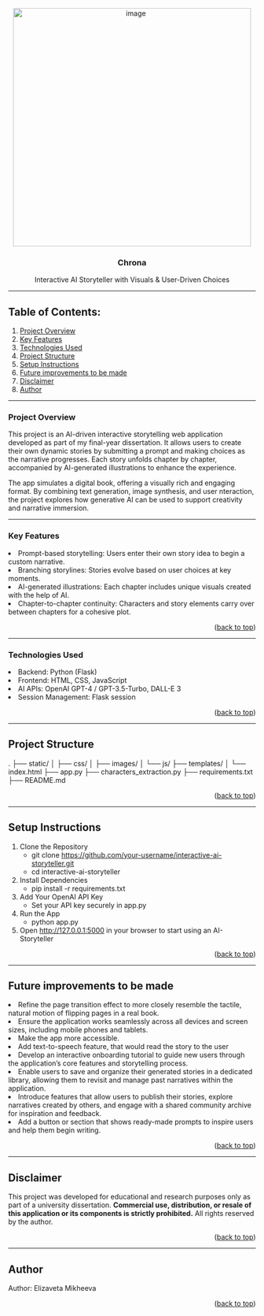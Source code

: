 <div align="center">
  <a href="https://github.com/say3dd/team-29">
    <img width="484" alt="image" src="https://github.com/ElizavetaMikheeva/ai-storyteller/images/new_logo.png">
  </a>

<h3 align="center"> Chrona </h3>

  <p align="center">
    Interactive AI Storyteller with Visuals & User-Driven Choices
    <br/>
  </p>
</div>

---

<!-- TABLE OF CONTENTS -->

## Table of Contents:

  <ol>
    <li><a href="#about-the-project">Project Overview</a> </li>
    <li><a href="#built-with">Key Features </a></li>
    <li><a href="#built-with">Technologies Used</a></li>
    <li> <a href="#getting-started">Project Structure</a> </li>
    <li> <a href="#getting-started">Setup Instructions</a> </li>
    <li> <a href="#getting-started">Future improvements to be made</a> </li>
    <li><a href="#the-team">Disclaimer</a></li>
    <li><a href="#the-team">Author</a></li>
  </ol>

---

<!-- Project Overview -->

### Project Overview

This project is an AI-driven interactive storytelling web application developed as part of my final-year dissertation. It allows users to create their own dynamic stories by submitting a prompt and making choices as the narrative progresses. Each story unfolds chapter by chapter, accompanied by AI-generated illustrations to enhance the experience.

The app simulates a digital book, offering a visually rich and engaging format. By combining text generation, image synthesis, and user nteraction, the project explores how generative AI can be used to support creativity and narrative immersion.

---

<!-- Key Features -->

### Key Features

<li> Prompt-based storytelling: Users enter their own story idea to begin a custom narrative. </li>
<li> Branching storylines: Stories evolve based on user choices at key moments. </li>
<li> AI-generated illustrations: Each chapter includes unique visuals created with the help of AI. </li>
<li> Chapter-to-chapter continuity: Characters and story elements carry over between chapters for a cohesive plot. </li>

 <p align="right">(<a href="#readme-top">back to top</a>)</p>

---

<!-- Technologies Used -->

### Technologies Used

<li> Backend: Python (Flask) </li>
<li> Frontend: HTML, CSS, JavaScript </li>
<li> AI APIs: OpenAI GPT-4 / GPT-3.5-Turbo, DALL-E 3 </li>
<li> Session Management: Flask session </li>

<p align="right">(<a href="#readme-top">back to top</a>)</p>

---

<!-- Project Structure -->

## Project Structure

 . ├── static/ │ ├── css/ │ ├── images/ │ └── js/ ├── templates/ │ └── index.html ├── app.py ├── characters_extraction.py ├── requirements.txt ├── README.md 

<p align="right">(<a href="#readme-top">back to top</a>)</p>

---

<!-- Setup Instuctions -->

## Setup Instructions

1. Clone the Repository
   - git clone https://github.com/your-username/interactive-ai-storyteller.git
   - cd interactive-ai-storyteller
2. Install Dependencies
   - pip install -r requirements.txt
3. Add Your OpenAI API Key
   - Set your API key securely in app.py
4. Run the App
   - python app.py
5. Open http://127.0.0.1:5000 in your browser to start using an AI-Storyteller

<p align="right">(<a href="#readme-top">back to top</a>)</p>

---

<!-- Future improvements to be made -->

## Future improvements to be made

<li> Refine the page transition effect to more closely resemble the tactile, natural motion of flipping pages in a real book.</li>
<li> Ensure the application works seamlessly across all devices and screen sizes, including mobile phones and tablets.</li>
<li> Make the app more accessible.</li>
<li> Add text-to-speech feature, that would read the story to the user</li>
<li> Develop an interactive onboarding tutorial to guide new users through the application’s core features and storytelling process.</li>
<li>Enable users to save and organize their generated stories in a dedicated library, allowing them to revisit and manage past narratives within the application.</li>
<li>Introduce features that allow users to publish their stories, explore narratives created by others, and engage with a shared community archive for inspiration and feedback.</li>
<li>Add a button or section that shows ready-made prompts to inspire users and help them begin writing.</li>

<p align="right">(<a href="#readme-top">back to top</a>)</p>

---

<!-- Disclaimer -->

## Disclaimer

This project was developed for educational and research purposes only as part of a university dissertation. **Commercial use, distribution, or resale of this application or its components is strictly prohibited.** All rights reserved by the author.

 <p align="right">(<a href="#readme-top">back to top</a>)</p>

---

<!-- Author -->

## Author

Author: Elizaveta Mikheeva

<p align="right">(<a href="#readme-top">back to top</a>)</p>
